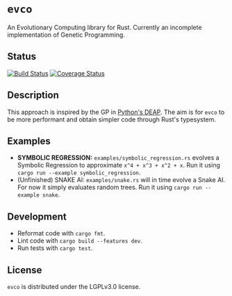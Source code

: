 # `evco`

An Evolutionary Computing library for Rust. Currently an incomplete implementation of Genetic Programming.

## Status

[![Build Status](https://api.travis-ci.org/46bit/evco.svg)](https://travis-ci.org/46bit/evco) [![Coverage Status](https://coveralls.io/repos/github/46bit/evco/badge.svg)](https://coveralls.io/github/46bit/evco)

## Description

This approach is inspired by the GP in [Python's DEAP](https://github.com/DEAP/deap). The aim is for `evco` to be more performant and obtain simpler code through Rust's typesystem.

## Examples

* **SYMBOLIC REGRESSION:** `examples/symbolic_regression.rs` evolves a Symbolic Regression to approximate `x^4 + x^3 + x^2 + x`. Run it using `cargo run --example symbolic_regression`.
* (Unfinished) SNAKE AI: `examples/snake.rs` will in time evolve a Snake AI. For now it simply evaluates random trees. Run it using `cargo run --example snake`.

## Development

* Reformat code with `cargo fmt`.
* Lint code with `cargo build --features dev`.
* Run tests with `cargo test`.

## License

`evco` is distributed under the LGPLv3.0 license.
